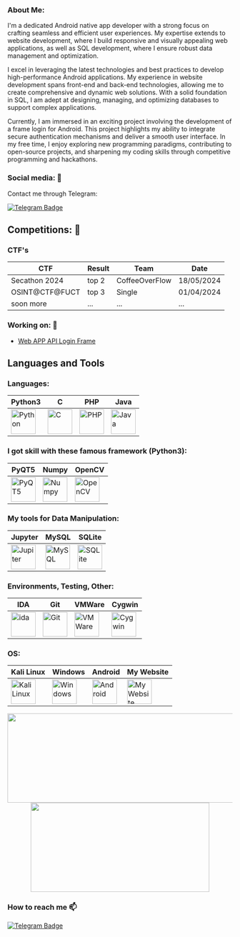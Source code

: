 ### About Me:    
I'm a dedicated Android native app developer with a strong focus on crafting seamless and efficient user experiences. My expertise extends to website development, where I build responsive and visually appealing web applications, as well as SQL development, where I ensure robust data management and optimization.

I excel in leveraging the latest technologies and best practices to develop high-performance Android applications. My experience in website development spans front-end and back-end technologies, allowing me to create comprehensive and dynamic web solutions. With a solid foundation in SQL, I am adept at designing, managing, and optimizing databases to support complex applications.

Currently, I am immersed in an exciting project involving the development of a frame login for Android. This project highlights my ability to integrate secure authentication mechanisms and deliver a smooth user interface. In my free time, I enjoy exploring new programming paradigms, contributing to open-source projects, and sharpening my coding skills through competitive programming and hackathons.
    
  
### Social media: 📡    
Contact me through Telegram:

[![Telegram Badge](https://img.shields.io/badge/Telegram-blue?style=for-the-badge&logo=telegram&logoColor=white)](https://t.me/ImCapturer)

## Competitions: 🥇

### CTF's

| CTF | Result | Team | Date |
|-----|-----|-----|-----|
|Secathon 2024|top 2|CoffeeOverFlow|18/05/2024|
|OSINT@CTF@FUCT|top 3|Single|01/04/2024|
|soon more|...|...|...|



### Working on: 🚀

- [Web APP API Login Frame](https://github.com/h1ax/Admin-Dashboard-key/tree/main) 


## Languages and Tools 
<div>

### Languages:
| Python3 | C | PHP | Java |
|----------|----------|----------|----------|
|  <img src="https://upload.wikimedia.org/wikipedia/commons/thumb/c/c3/Python-logo-notext.svg/172px-Python-logo-notext.svg.png?20220821155029" title="Python"  alt="Python" width="55" height="55"/> |  <img src="https://upload.wikimedia.org/wikipedia/commons/thumb/3/35/The_C_Programming_Language_logo.svg/477px-The_C_Programming_Language_logo.svg.png?20230112193555" title="C"  alt="C" width="55" height="55"/> |  <img src="https://upload.wikimedia.org/wikipedia/commons/thumb/2/27/PHP-logo.svg/1067px-PHP-logo.svg.png?20180502235434" title="PHP" alt="PHP" width="55" height="55"/> |   <img src="https://www.kindpng.com/picc/m/198-1984828_java-icon-transparent-hd-png-download.png" title="Java" alt="Java" width="55" height="55"/> | 

  

### I got skill with these famous framework (Python3):

| PyQT5 | Numpy | OpenCV |
|----------|----------|----------|
|  <img src="https://upload.wikimedia.org/wikipedia/commons/thumb/e/e6/Python_and_Qt.svg/246px-Python_and_Qt.svg.png?20100415095700" title="PyQT5"  alt="PyQT5" width="55" height="55"/>|  <img src="https://upload.wikimedia.org/wikipedia/commons/thumb/1/1a/NumPy_logo.svg/1163px-NumPy_logo.svg.png?20180829224903" title="Numpy" alt="Numpy" width="55" height="55"/>| <img src="https://upload.wikimedia.org/wikipedia/commons/thumb/3/32/OpenCV_Logo_with_text_svg_version.svg/730px-OpenCV_Logo_with_text_svg_version.svg.png?20130608172504" title="OpenCV" alt="OpenCV" width="55" height="55"/>|



### My tools for Data Manipulation:

| Jupyter | MySQL | SQLite |
|----------|----------|----------|
|<img src="https://upload.wikimedia.org/wikipedia/commons/thumb/3/38/Jupyter_logo.svg/66px-Jupyter_logo.svg.png?20190118024747" title="Jupiter" alt="Jupiter" width="55" height="55"/>|<img src="https://upload.wikimedia.org/wikipedia/commons/thumb/5/51/Mysql.svg/72px-Mysql.svg.png?20220908220050" title="MySQL" alt="MySQL" width="55" height="55"/>|<img src="https://upload.wikimedia.org/wikipedia/commons/thumb/c/cc/SQLite_Logo.svg/486px-SQLite_Logo.svg.png?20091020153041" title="SQLite" alt="SQLite" width="55" height="55"/>|



  
### Environments, Testing, Other:

| IDA | Git | VMWare | Cygwin |
|----------|----------|----------|----------|
|<img src="https://duckduckgo.com/i/234a71aa.jpg" title="ida" alt="ida" width="55" height="55"/>|<img src="https://upload.wikimedia.org/wikipedia/commons/thumb/3/3f/Git_icon.svg/146px-Git_icon.svg.png?20220905010122" title="Git" alt="Git" width="55" height="55"/>|<img src="https://upload.wikimedia.org/wikipedia/commons/9/9a/Vmware.svg" title="VMWare" alt="VMWare" width="55" height="55"/>|<img src="https://upload.wikimedia.org/wikipedia/commons/2/29/Cygwin_logo.svg" title="Cygwin" alt="Cygwin" width="55" height="55"/>|

### OS:

| Kali Linux | Windows | Android | My Website |
|----------|----------|----------|----------|
| <img src="https://upload.wikimedia.org/wikipedia/commons/thumb/4/4b/Kali_Linux_2.0_wordmark.svg/197px-Kali_Linux_2.0_wordmark.svg.png?20160123181431" title="Kali Linux" alt="Kali Linux" width="55" height="55"/> | <img src="https://upload.wikimedia.org/wikipedia/commons/thumb/e/e2/Windows_logo_and_wordmark_-_2021.svg/1200px-Windows_logo_and_wordmark_-_2021.svg.png?20211017210008" title="Windows" alt="Windows" width="55" height="55"/> | <img src="https://upload.wikimedia.org/wikipedia/commons/thumb/d/d7/Android_robot.svg/767px-Android_robot.svg.png?20180121030125" title="Android" alt="Android" width="55" height="55"/> | <img src="https://icon-library.com/images/website-vector-icon/website-vector-icon-2.jpg" title="My Website" alt="My Website" width="55" height="55"/> |


</div>


<p align="center">
  <img width="600" height="200" src="https://github-readme-stats.vercel.app/api?username=h1ax&show_icons=true&theme=vision-friendly-dark">
  <img width="400" height="200" src="https://github-readme-stats.vercel.app/api/top-langs/?username=h1ax&size_weight=0.15&count_weight=0.5&layout=compact&theme=vision-friendly-dark">
</p>

### How to reach me :mailbox:
[![Telegram Badge](https://img.shields.io/badge/Telegram-blue?style=flat&logo=telegram&logoColor=white)](https://t.me/ImCapturer)

